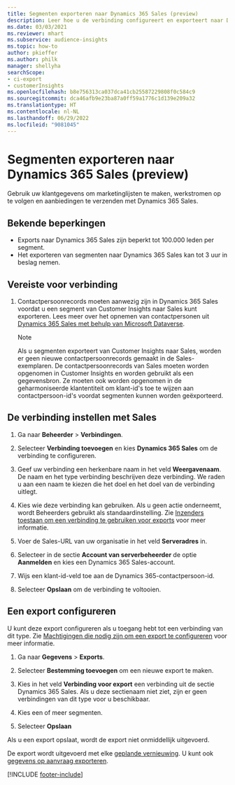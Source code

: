 ```yaml
---
title: Segmenten exporteren naar Dynamics 365 Sales (preview)
description: Leer hoe u de verbinding configureert en exporteert naar Dynamics 365 Sales.
ms.date: 03/03/2021
ms.reviewer: mhart
ms.subservice: audience-insights
ms.topic: how-to
author: pkieffer
ms.author: philk
manager: shellyha
searchScope:
- ci-export
- customerInsights
ms.openlocfilehash: b8e756313ca037dca41cb25587229808f0c584c9
ms.sourcegitcommit: dca46afb9e23ba87a0ff59a1776c1d139e209a32
ms.translationtype: HT
ms.contentlocale: nl-NL
ms.lasthandoff: 06/29/2022
ms.locfileid: "9081045"
---
```

# <a name="export-segments-to-dynamics-365-sales-preview"></a>Segmenten exporteren naar Dynamics 365 Sales (preview)

Gebruik uw klantgegevens om marketinglijsten te maken, werkstromen op te volgen en aanbiedingen te verzenden met Dynamics 365 Sales.

## <a name="known-limitations"></a>Bekende beperkingen

- Exports naar Dynamics 365 Sales zijn beperkt tot 100.000 leden per segment.
- Het exporteren van segmenten naar Dynamics 365 Sales kan tot 3 uur in beslag nemen. 

## <a name="prerequisite-for-connection"></a>Vereiste voor verbinding

1. Contactpersoonrecords moeten aanwezig zijn in Dynamics 365 Sales voordat u een segment van Customer Insights naar Sales kunt exporteren. Lees meer over het opnemen van contactpersonen uit [Dynamics 365 Sales met behulp van Microsoft Dataverse](connect-dataverse-managed-lake.md).

   > [!NOTE]
   > Als u segmenten exporteert van Customer Insights naar Sales, worden er geen nieuwe contactpersoonrecords gemaakt in de Sales-exemplaren. De contactpersoonrecords van Sales moeten worden opgenomen in Customer Insights en worden gebruikt als een gegevensbron. Ze moeten ook worden opgenomen in de geharmoniseerde klantentiteit om klant-id's toe te wijzen aan contactpersoon-id's voordat segmenten kunnen worden geëxporteerd.

## <a name="set-up-the-connection-to-sales"></a>De verbinding instellen met Sales

1. Ga naar **Beheerder** > **Verbindingen**.

1. Selecteer **Verbinding toevoegen** en kies **Dynamics 365 Sales** om de verbinding te configureren.

1. Geef uw verbinding een herkenbare naam in het veld **Weergavenaam**. De naam en het type verbinding beschrijven deze verbinding. We raden u aan een naam te kiezen die het doel en het doel van de verbinding uitlegt.

1. Kies wie deze verbinding kan gebruiken. Als u geen actie onderneemt, wordt Beheerders gebruikt als standaardinstelling. Zie [Inzenders toestaan om een verbinding te gebruiken voor exports](connections.md#allow-contributors-to-use-a-connection-for-exports) voor meer informatie.

1. Voer de Sales-URL van uw organisatie in het veld **Serveradres** in.

1. Selecteer in de sectie **Account van serverbeheerder** de optie **Aanmelden** en kies een Dynamics 365 Sales-account.

1. Wijs een klant-id-veld toe aan de Dynamics 365-contactpersoon-id.

1. Selecteer **Opslaan** om de verbinding te voltooien. 

## <a name="configure-an-export"></a>Een export configureren

U kunt deze export configureren als u toegang hebt tot een verbinding van dit type. Zie [Machtigingen die nodig zijn om een export te configureren](export-destinations.md#set-up-a-new-export) voor meer informatie.

1. Ga naar **Gegevens** > **Exports**.

1. Selecteer **Bestemming toevoegen** om een nieuwe export te maken.

1. Kies in het veld **Verbinding voor export** een verbinding uit de sectie Dynamics 365 Sales. Als u deze sectienaam niet ziet, zijn er geen verbindingen van dit type voor u beschikbaar.

1. Kies een of meer segmenten.

1. Selecteer **Opslaan**

Als u een export opslaat, wordt de export niet onmiddellijk uitgevoerd.

De export wordt uitgevoerd met elke [geplande vernieuwing](system.md#schedule-tab). U kunt ook [gegevens op aanvraag exporteren](export-destinations.md#run-exports-on-demand). 

[!INCLUDE [footer-include](includes/footer-banner.md)]
